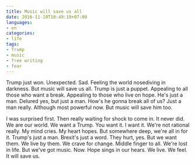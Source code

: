 ```yaml
---
title: Music will save us all
date: 2016-11-10T10:49:19+07:00 
languages: 
- en
categories: 
- life
tags: 
- Trump
- music
- free writing
- fear
---
```


Trump just won. Unexpected. Sad. Feeling the world nosediving in darkness. But music will save us all. Trump is just a puppet. Appealing to all those who want a break. Appealing to those who live on hope. He's just a man. Delured yes, but just a man. How's he gonna break all of us? Just a man really. Although most powerful now. But music will save him too.

I was surprised first. Then really waiting for shock to come in. It never did. We are our world. We want a Trump. You want it. I want it. We're not rational really. My mind cries. My heart hopes. But somewhere deep, we're all in for it. Trump's just a man. Brexit's just a word. They hurt, yes. But we want them. We live by them. We crave for change. Middle finger to all. We're lost in life. But we've got music. Now. Hope sings in our hears. We live. We feel. It will save us. 